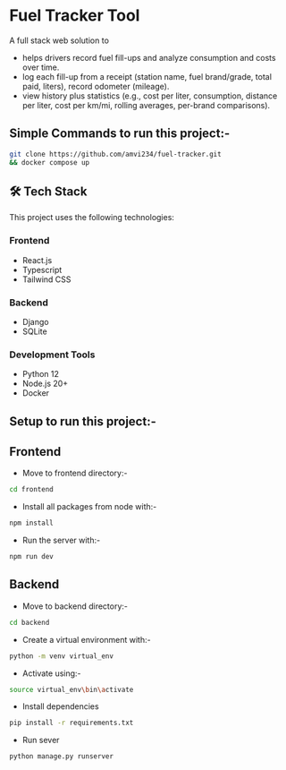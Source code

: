 # Fuel Tracker Tool

A full stack web solution to
- helps drivers record fuel fill-ups and analyze consumption and costs over time.
- log each fill-up from a receipt (station name, fuel brand/grade, total paid, liters), record odometer (mileage).
- view history plus statistics (e.g., cost per liter, consumption, distance per liter, cost per km/mi, rolling averages, per-brand comparisons).

## Simple Commands to run this project:-

```bash
git clone https://github.com/amvi234/fuel-tracker.git
&& docker compose up
 ```



## 🛠️ Tech Stack

This project uses the following technologies:

### Frontend

- React.js
- Typescript
- Tailwind CSS

### Backend

- Django
- SQLite

### Development Tools

- Python 12
- Node.js 20+
- Docker



## Setup to run this project:-

## Frontend

- Move to frontend directory:-
```bash
cd frontend
 ```

- Install all packages from node with:-
```bash
npm install
 ```

- Run the server with:-
```bash
npm run dev
```

## Backend
- Move to backend directory:-
```bash
cd backend
 ```
- Create a virtual environment with:-
```bash
python -m venv virtual_env
```

- Activate using:-
```bash
source virtual_env\bin\activate
```

- Install dependencies
```bash
pip install -r requirements.txt
```

- Run sever
```bash
python manage.py runserver
```
